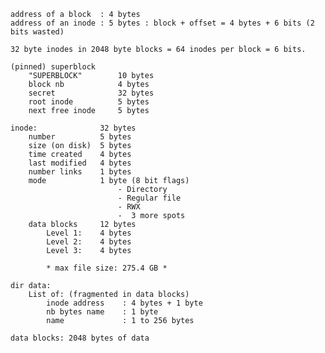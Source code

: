     address of a block  : 4 bytes
    address of an inode : 5 bytes : block + offset = 4 bytes + 6 bits (2 bits wasted)

    32 byte inodes in 2048 byte blocks = 64 inodes per block = 6 bits.

    (pinned) superblock
        "SUPERBLOCK"        10 bytes
        block nb            4 bytes
        secret              32 bytes
        root inode          5 bytes
        next free inode     5 bytes

    inode:              32 bytes
        number          5 bytes
        size (on disk)  5 bytes
        time created    4 bytes
        last modified   4 bytes
        number links    1 bytes 
        mode            1 byte (8 bit flags)
                            - Directory
                            - Regular file
                            - RWX
                            -  3 more spots
        data blocks     12 bytes
            Level 1:    4 bytes
            Level 2:    4 bytes 
            Level 3:    4 bytes

            * max file size: 275.4 GB *

    dir data:
        List of: (fragmented in data blocks)
            inode address    : 4 bytes + 1 byte
            nb bytes name    : 1 byte
            name             : 1 to 256 bytes

    data blocks: 2048 bytes of data
